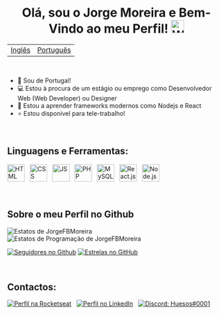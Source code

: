 <h1 align="center">
  Olá, sou o Jorge Moreira e Bem-Vindo ao meu Perfil! <img src="https://raw.githubusercontent.com/iampavangandhi/iampavangandhi/master/gifs/Hi.gif" width="30px" alt="Wave Hand">
</h1>

<table align="center">
  <tr><td><a href="README.md">Inglês</a></td><td><a href="README-pt.md">Português</a></td></tr>
</table>
<br>

* 🚀 Sou de Portugal!
* 💻 Estou à procura de um estágio ou emprego como Desenvolvedor Web (Web Developer) ou Designer
* 📕 Estou a aprender frameworks modernos como Nodejs e React
* ⭐ Estou disponível para tele-trabalho!

<br>



## Linguagens e Ferramentas:

<img src="https://cdn.jsdelivr.net/gh/devicons/devicon/icons/html5/html5-original.svg" alt="HTML" width="40" height="40" /> &nbsp;
<img src="https://cdn.jsdelivr.net/gh/devicons/devicon/icons/css3/css3-original.svg" alt="CSS" width="40" height="40" /> &nbsp;
<img src="https://cdn.jsdelivr.net/gh/devicons/devicon/icons/javascript/javascript-original.svg" alt="JS" width="40" height="40" /> &nbsp;
<img src="https://cdn.jsdelivr.net/gh/devicons/devicon/icons/php/php-original.svg" alt="PHP" width="40" height="40" /> &nbsp;
<img src="https://cdn.jsdelivr.net/gh/devicons/devicon/icons/mysql/mysql-original.svg" alt="MySQL" width="40" height="40" /> &nbsp;
<img src="https://cdn.jsdelivr.net/gh/devicons/devicon/icons/react/react-original.svg" alt="React.js" width="40" height="40" /> &nbsp;
<img src="https://cdn.jsdelivr.net/gh/devicons/devicon/icons/nodejs/nodejs-original.svg" alt="Node.js" width="40" height="40" /> &nbsp;

<br>



## Sobre o meu Perfil no Github

![Estatos de JorgeFBMoreira](https://github-readme-stats.vercel.app/api?username=JorgeFBMoreira&theme=vision-friendly-dark&show_icons=true) &nbsp; &nbsp; ![Estatos de Programação de JorgeFBMoreira](https://github-readme-stats.vercel.app/api/top-langs/?username=JorgeFBMoreira&layout=compact&count_private=true&hide_border=true&theme=vision-friendly-dark&show_icons=true")

[![Seguidores no Github](https://img.shields.io/github/followers/JorgeFBMoreira?style=flat&labelColor=0D0D0D&logo=Github&Color=white)](#)
[![Estrelas no GitHub](https://img.shields.io/github/stars/JorgeFBMoreira?style=flat&labelColor=0D0D0D&logo=Github&Color=white&affiliations=OWNER%2CCOLLABORATOR)](#)

<br>



## Contactos:
[![Perfil na Rocketseat](https://img.shields.io/badge/%F0%9F%9A%80%20Rocketseat-Rocketseat%20--%20Jorge%20Moreira-9300ef?style=flat&labelColor=0d0d0d)](https://app.rocketseat.com.br/me/jorge-moreira) &nbsp;
[![Perfil no LinkedIn](https://img.shields.io/badge/-Jorge%20Moreira-0a66c2?style=flat&labelColor=0D0D0D&logo=Linkedin&Color=white)](https://www.linkedin.com/in/jorge-moreira-65123521a/) &nbsp;
[![Discord: Huesos#0001](https://img.shields.io/badge/-Huesos%230001-4266e5?style=flat&labelColor=0D0D0D&logo=Discord&Color=white)](#)
